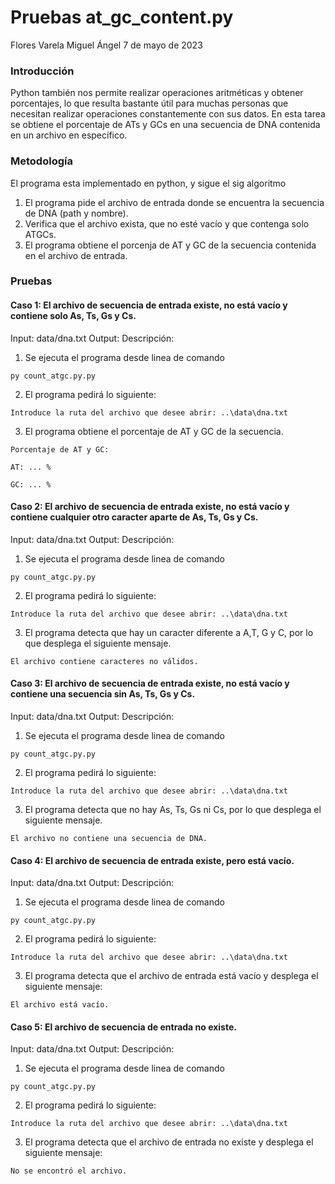 # Pruebas at_gc_content.py
Flores Varela Miguel Ángel 
7 de mayo de 2023

### Introducción

Python también nos permite realizar operaciones aritméticas y obtener porcentajes, lo que resulta bastante útil para muchas personas que necesitan realizar operaciones constantemente con sus datos. En esta tarea se obtiene el porcentaje de ATs y GCs en una secuencia de DNA contenida en un archivo en específico.


### Metodología

El programa esta implementado en python, y sigue el sig algoritmo

1. El programa pide el archivo de entrada donde se encuentra la secuencia de DNA (path y nombre).
2. Verifica que el archivo exista, que no esté vacío y que contenga solo ATGCs.
3. El programa obtiene el porcenja de AT y GC de la secuencia contenida en el archivo de entrada.


### Pruebas

#### Caso 1: El archivo de secuencia de entrada existe, no está vacío y contiene solo As, Ts, Gs y Cs.

Input: data/dna.txt
Output:
Descripción:

1. Se ejecuta el programa desde linea de comando

```{python}
py count_atgc.py.py
```

2. El programa pedirá lo siguiente:

```
Introduce la ruta del archivo que desee abrir: ..\data\dna.txt
```

3. El programa obtiene el porcentaje de AT y GC de la secuencia.

```
Porcentaje de AT y GC:

AT: ... %

GC: ... %
```

#### Caso 2: El archivo de secuencia de entrada existe, no está vacío y contiene cualquier otro caracter aparte de As, Ts, Gs y Cs.

Input: data/dna.txt 
Output: 
Descripción:

1. Se ejecuta el programa desde linea de comando

```{python}
py count_atgc.py.py
```

2. El programa pedirá lo siguiente:

```
Introduce la ruta del archivo que desee abrir: ..\data\dna.txt
```

3. El programa detecta que hay un caracter diferente a A,T, G y C, por lo que desplega el siguiente mensaje.

```
El archivo contiene caracteres no válidos.
```

#### Caso 3: El archivo de secuencia de entrada existe, no está vacío y contiene una secuencia sin As, Ts, Gs y Cs.

Input: data/dna.txt
Output: 
Descripción:

1. Se ejecuta el programa desde linea de comando

```{python}
py count_atgc.py.py
```

2. El programa pedirá lo siguiente:

```
Introduce la ruta del archivo que desee abrir: ..\data\dna.txt
```

3. El programa detecta que no hay As, Ts, Gs ni Cs, por lo que desplega el siguiente mensaje.

```
El archivo no contiene una secuencia de DNA.
```

#### Caso 4: El archivo de secuencia de entrada existe, pero está vacío.

Input: data/dna.txt
Output: 
Descripción:

1. Se ejecuta el programa desde linea de comando

```{python}
py count_atgc.py.py
```

2. El programa pedirá lo siguiente:

```
Introduce la ruta del archivo que desee abrir: ..\data\dna.txt
```

3. El programa detecta que el archivo de entrada está vacío y desplega el siguiente mensaje:

```
El archivo está vacío.
```

#### Caso 5: El archivo de secuencia de entrada no existe.

Input: data/dna.txt
Output: 
Descripción:

1. Se ejecuta el programa desde linea de comando

```{python}
py count_atgc.py.py
```

2. El programa pedirá lo siguiente:

```
Introduce la ruta del archivo que desee abrir: ..\data\dna.txt
```

3. El programa detecta que el archivo de entrada no existe y desplega el siguiente mensaje:

```
No se encontró el archivo.
```

